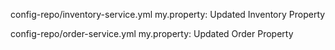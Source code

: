 config-repo/inventory-service.yml
my.property: Updated Inventory Property

config-repo/order-service.yml
my.property: Updated Order Property
